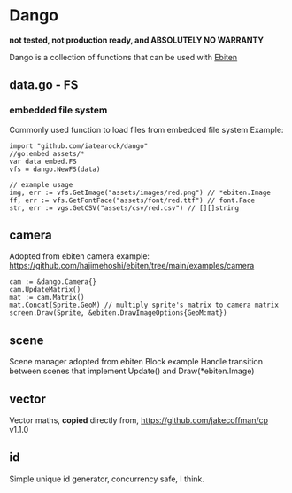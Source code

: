 # Dango 
**not tested, not production ready, and ABSOLUTELY NO WARRANTY**

Dango is a collection of functions that can be used with [Ebiten](ebiten.org)

## data.go - FS
### embedded file system
Commonly used function to load files from embedded file system
Example:
```
import "github.com/iatearock/dango"
//go:embed assets/*
var data embed.FS
vfs = dango.NewFS(data)

// example usage
img, err := vfs.GetImage("assets/images/red.png") // *ebiten.Image
ff, err := vfs.GetFontFace("assets/font/red.ttf") // font.Face
str, err := vgs.GetCSV("assets/csv/red.csv") // [][]string
```

## camera
Adopted from ebiten camera example:
https://github.com/hajimehoshi/ebiten/tree/main/examples/camera

```
cam := &dango.Camera{}
cam.UpdateMatrix()
mat := cam.Matrix()
mat.Concat(Sprite.GeoM) // multiply sprite's matrix to camera matrix
screen.Draw(Sprite, &ebiten.DrawImageOptions{GeoM:mat})
```

## scene
Scene manager adopted from ebiten Block example
Handle transition between scenes that implement Update() and Draw(*ebiten.Image)

## vector
Vector maths, **copied** directly from, 
https://github.com/jakecoffman/cp v1.1.0

## id
Simple unique id generator, concurrency safe, I think.